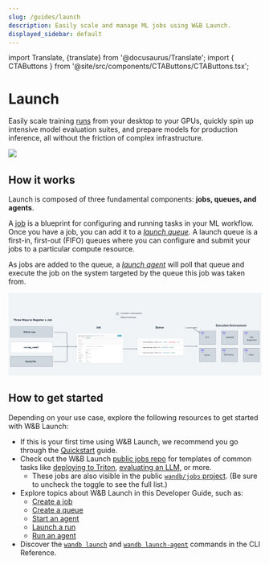 ```yaml
---
slug: /guides/launch
description: Easily scale and manage ML jobs using W&B Launch.
displayed_sidebar: default
---
```

import Translate, {translate} from '@docusaurus/Translate';
import { CTAButtons } from '@site/src/components/CTAButtons/CTAButtons.tsx';

# Launch

<CTAButtons productLink="https://github.com/wandb/docodile" colabLink="https://www.google.com/"/>

Easily scale training [runs](../runs/intro.md) from your desktop to your GPUs, quickly spin up intensive model evaluation suites, and prepare models for production inference, all without the friction of complex infrastructure.

![](/images/launch/ready_to_launch.png)

## How it works

Launch is composed of three fundamental components: **jobs, queues, and agents**.

A [job](./create-job.md) is a blueprint for configuring and running tasks in your ML workflow.  Once you have a job, you can add it to a [*launch queue*](./create-queue.md). A launch queue is a first-in, first-out (FIFO) queues where you can configure and submit your jobs to a particular compute resource. 

As jobs are added to the queue, a [*launch agent*](./run-agent.md) will poll that queue and execute the job on the system targeted by the queue this job was taken from.

![](/images/launch/Launch_Diagram.png)


## How to get started

Depending on your use case, explore the following resources to get started with W&B Launch:

* If this is your first time using W&B Launch, we recommend you go through the [Quickstart](./quickstart.md) guide.
* Check out the W&B Launch [public jobs repo](https://github.com/wandb/launch-jobs) for templates of common tasks like [deploying to Triton](https://github.com/wandb/launch-jobs/tree/main/jobs/deploy_to_nvidia_triton), [evaluating an LLM](https://github.com/wandb/launch-jobs/tree/main/jobs/openai_evals), or more. 
    * These jobs are also visible in the public [`wandb/jobs` project](https://wandb.ai/wandb/jobs/jobs). (Be sure to uncheck the toggle to see the full list.)
* Explore topics about W&B Launch in this Developer Guide, such as:
    * [Create a job](./create-job.md)
    * [Create a queue](./create-queue.md)
    * [Start an agent](./run-agent.md)
    * [Launch a run](./launch-jobs.md)
    * [Run an agent](./run-agent.md)  
* Discover the [`wandb launch`](../../ref/cli/wandb-launch.md) and [`wandb launch-agent`](../../ref/cli/wandb-launch-agent.md) commands in the CLI Reference.
